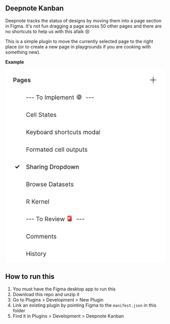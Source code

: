 ## Deepnote Kanban

Deepnote tracks the status of designs by moving them into a page section in Figma. It's not fun dragging a page across 50 other pages and there are no shortcuts to help us with this afaik 😢

This is a simple plugin to move the currently selected page to the right place (or to create a new page in playgrounds if you are cooking with something new).

**Example**

![](example.png)

## How to run this

1. You must have the Figma desktop app to run this
2. Download this repo and unzip it
3. Go to Plugins > Development > New Plugin
4. Link an existing plugin by pointing Figma to the `manifest.json` in this folder
5. Find it in Plugins > Development > Deepnote Kanban
